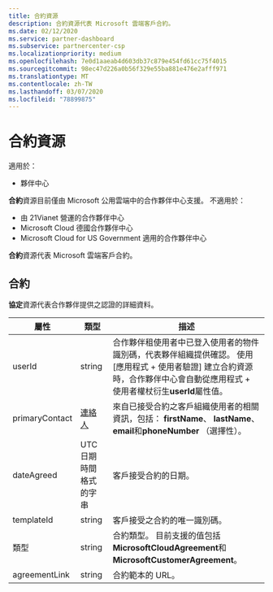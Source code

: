 ```yaml
---
title: 合約資源
description: 合約資源代表 Microsoft 雲端客戶合約。
ms.date: 02/12/2020
ms.service: partner-dashboard
ms.subservice: partnercenter-csp
ms.localizationpriority: medium
ms.openlocfilehash: 7e0d1aaeab4d603db37c879e454fd61cc75f4015
ms.sourcegitcommit: 98ec47d226a0b56f329e55ba881e476e2afff971
ms.translationtype: MT
ms.contentlocale: zh-TW
ms.lasthandoff: 03/07/2020
ms.locfileid: "78899875"
---
```

# <a name="agreement-resources"></a>合約資源

適用於：

- 夥伴中心

**合約**資源目前僅由 Microsoft 公用雲端中的合作夥伴中心支援。 不適用於：

- 由 21Vianet 營運的合作夥伴中心
- Microsoft Cloud 德國合作夥伴中心
- Microsoft Cloud for US Government 適用的合作夥伴中心

**合約**資源代表 Microsoft 雲端客戶合約。

## <a name="agreement"></a>合約

**協定**資源代表合作夥伴提供之認證的詳細資料。

| 屬性       | 類型   | 描述                                                                                               |
|----------------|--------|-----------------------------------------------------------------------------------------------------------|
| userId         | string                         | 合作夥伴租使用者中已登入使用者的物件識別碼，代表夥伴組織提供確認。 使用 [應用程式 + 使用者驗證] 建立合約資源時，合作夥伴中心會自動從應用程式 + 使用者權杖衍生**userId**屬性值。                                                                             |
| primaryContact | [連絡人](./utility-resources.md#contact) | 來自已接受合約之客戶組織使用者的相關資訊，包括： **firstName**、 **lastName**、 **email**和**phoneNumber** （選擇性）。 |
| dateAgreed     | UTC 日期時間格式的字串 | 客戶接受合約的日期。                                 |
| templateId     |string                          | 客戶接受之合約的唯一識別碼。 |
| 類型           |string                          | 合約類型。 目前支援的值包括**MicrosoftCloudAgreement**和**MicrosoftCustomerAgreement**。|
| agreementLink  | string                         | 合約範本的 URL。                                                    |
